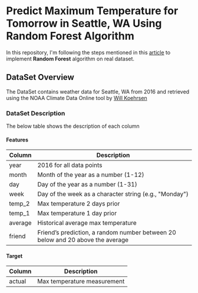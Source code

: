 # Predict Maximum Temperature for Tomorrow in Seattle, WA Using Random Forest Algorithm
In this repository, I'm following the steps mentioned in this [article](https://towardsdatascience.com/random-forest-in-python-24d0893d51c0) to implement **Random Forest** algorithm on real dataset.

## DataSet Overview
The DataSet contains weather data for Seattle, WA from 2016  and retrieved using the NOAA Climate Data Online tool by [Will Koehrsen](https://github.com/WillKoehrsen)



### DataSet Description
The below table shows the description of each column

#### Features

| Column   | Description                                           |
|----------|-------------------------------------------------------|
| year     | 2016 for all data points                              |
| month    | Month of the year as a number (1-12)                  |
| day      | Day of the year as a number (1-31)                    |
| week     | Day of the week as a character string (e.g., "Monday")|
| temp_2   | Max temperature 2 days prior                          |
| temp_1   | Max temperature 1 day prior                           |
| average  | Historical average max temperature                    |
| friend   | Friend’s prediction, a random number between 20 below and 20 above the average |

#### Target

| Column   | Description                                           |
|----------|-------------------------------------------------------|
| actual   | Max temperature measurement                           |






